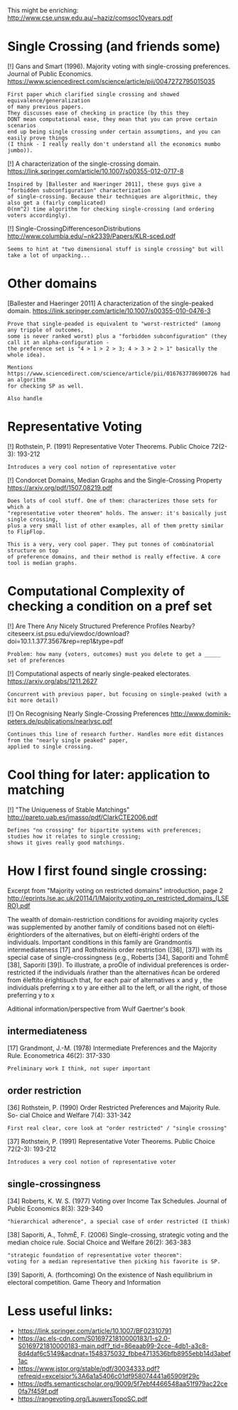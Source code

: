 This might be enriching:
http://www.cse.unsw.edu.au/~haziz/comsoc10years.pdf
  
Single Crossing (and friends some)
====
[!] Gans and Smart (1996). Majority voting with single-crossing preferences.
Journal of Public Economics. https://www.sciencedirect.com/science/article/pii/0047272795015035
    
    First paper which clarified single crossing and showed equivalence/generalization
    of many previous papers.
    They discusses ease of checking in practice (by this they 
    DONT mean computational ease, they mean that you can prove certain scenarios 
    end up being single crossing under certain assumptions, and you can easily prove things
    (I think - I really really don't understand all the economics mumbo jumbo)).

[!] A characterization of the single-crossing domain. https://link.springer.com/article/10.1007/s00355-012-0717-8

    Inspired by [Ballester and Haeringer 2011], these guys give a "forbidden subconfiguration" characterization
    of single-crossing. Because their techniques are algorithmic, they also get a (fairly complicated)
    O(nm^2) time algorithm for checking single-crossing (and ordering voters accordingly).
    
    

[!] Single-CrossingDifferencesonDistributions http://www.columbia.edu/~nk2339/Papers/KLR-sced.pdf

    Seems to hint at "two dimensional stuff is single crossing" but will take a lot of unpacking...

Other domains
====
[Ballester and Haeringer 2011] 
A characterization of the single-peaked domain. https://link.springer.com/article/10.1007/s00355-010-0476-3

    Prove that single-peaded is equivalent to "worst-restricted" (among any tripple of outcomes, 
    some is never ranked worst) plus a "forbidden subconfiguration" (they call it an alpha-configuration -
    the preference set is "4 > 1 > 2 > 3; 4 > 3 > 2 > 1" basically the whole idea).
    
    Mentions https://www.sciencedirect.com/science/article/pii/0167637786900726 had an algorithm 
    for checking SP as well.
    
    Also handle 

Representative Voting
====
[!] Rothstein, P. (1991) Representative Voter Theorems.
Public Choice 72(2-3): 193-212

    Introduces a very cool notion of representative voter

    
[!] Condorcet Domains, Median Graphs and the Single-Crossing Property
https://arxiv.org/pdf/1507.08219.pdf

    Does lots of cool stuff. One of them: characterizes those sets for which a
    "representative voter theorem" holds. The answer: it's basically just single crossing,
    plus a very small list of other examples, all of them pretty similar to FlipFlop.
    
    This is a very, very cool paper. They put tonnes of combinatorial structure on top
    of preference domains, and their method is really effective. A core tool is median graphs.
    

Computational Complexity of checking a condition on a pref set
====

[!] Are There Any Nicely Structured Preference Profiles Nearby? 
citeseerx.ist.psu.edu/viewdoc/download?doi=10.1.1.377.3567&rep=rep1&type=pdf

    Problem: how many {voters, outcomes} must you delete to get a _____ set of preferences

[!] Computational aspects of nearly single-peaked electorates. https://arxiv.org/abs/1211.2627

    Concurrent with previous paper, but focusing on single-peaked (with a bit more detail)

[!] On Recognising Nearly Single-Crossing Preferences http://www.dominik-peters.de/publications/nearlysc.pdf

    Continues this line of research further. Handles more edit distances from the "nearly single peaked" paper,
    applied to single crossing.

Cool thing for later: application to matching
====

[!] "The Uniqueness of Stable Matchings" http://pareto.uab.es/jmasso/pdf/ClarkCTE2006.pdf

    Defines "no crossing" for bipartite systems with preferences;
    studies how it relates to single crossing;
    shows it gives really good matchings.

How I first found single crossing:
=====
Excerpt from "Majority voting on restricted domains" introduction, page 2
http://eprints.lse.ac.uk/20114/1/Majority_voting_on_restricted_domains_(LSERO).pdf

The wealth of domain-restriction conditions for avoiding majority cycles was
supplemented by another family of conditions based not on ëleftí-ërightíorders
of the alternatives, but on ëleftí-ërightí orders of the individuals.  Important
conditions in this family are Grandmontís intermediateness [17] and Rothsteinís
order restriction ([36], [37]) with its special case of single-crossingness
(e.g., Roberts [34], Saporiti and TohmÈ [38], Saporiti [39]). To illustrate, a proÖle
of individual preferences is order-restricted if the individuals ñrather than the
alternatives ñcan be ordered from ëleftíto ërightísuch that, for each pair of
alternatives x and y , the individuals preferring x to y are either all to the left,
or all the right, of those preferring y to x

Aditional information/perspective from Wulf Gaertner's book

## intermediateness

[17] Grandmont, J.-M. (1978) Intermediate Preferences and the Majority Rule.
Econometrica 46(2): 317-330

    Preliminary work I think, not super important

## order restriction

[36] Rothstein, P. (1990) Order Restricted Preferences and Majority Rule.
So- cial Choice and Welfare 7(4): 331-342
    
    First real clear, core look at "order restricted" / "single crossing"

[37] Rothstein, P. (1991) Representative Voter Theorems.
Public Choice 72(2-3): 193-212

    Introduces a very cool notion of representative voter

## single-crossingness 

[34] Roberts, K. W. S. (1977) Voting over Income Tax Schedules.
Journal of Public Economics 8(3): 329-340

    "hierarchical adherence", a special case of order restricted (I think)

[38] Saporiti, A., TohmÈ, F. (2006) Single-crossing, strategic voting and the
median choice rule.  Social Choice and Welfare 26(2): 363-383

    "strategic foundation of representative voter theorem":
    voting for a median representative then picking his favorite is SP.

[39] Saporiti, A. (forthcoming) On the existence of Nash equilibrium in
electoral competition. Game Theory and Information



Less useful links:
====
* https://link.springer.com/article/10.1007/BF02310791
* https://ac.els-cdn.com/S0169721810000183/1-s2.0-S0169721810000183-main.pdf?_tid=86eaab99-2cce-4db1-a3c8-8d4daf6c5149&acdnat=1548375032_fbbe4713536bfb8955ebb14d3abef1ac
* https://www.jstor.org/stable/pdf/30034333.pdf?refreqid=excelsior%3A6a1a5406c01df958074441a65909f29c
* https://pdfs.semanticscholar.org/9009/5f7ebf4466548aa51f979ac22ce0fa7f459f.pdf
* https://rangevoting.org/LauwersTopoSC.pdf
